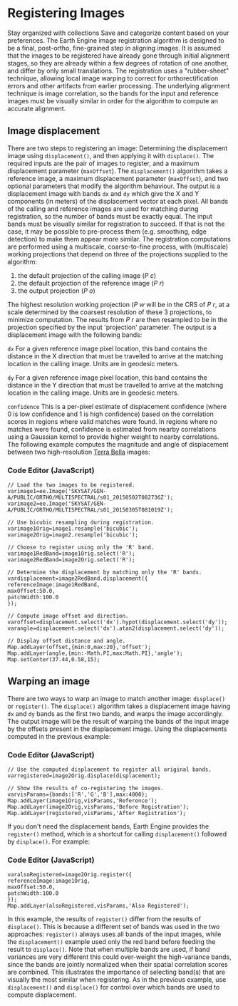  
#  Registering Images
Stay organized with collections  Save and categorize content based on your preferences. 
The Earth Engine image registration algorithm is designed to be a final, post-ortho, fine-grained step in aligning images. It is assumed that the images to be registered have already gone through initial alignment stages, so they are already within a few degrees of rotation of one another, and differ by only small translations. The registration uses a "rubber-sheet" technique, allowing local image warping to correct for orthorectification errors and other artifacts from earlier processing. The underlying alignment technique is image correlation, so the bands for the input and reference images must be visually similar in order for the algorithm to compute an accurate alignment.
## Image displacement
There are two steps to registering an image: Determining the displacement image using `displacement()`, and then applying it with `displace()`. The required inputs are the pair of images to register, and a maximum displacement parameter (`maxOffset`).
The `displacement()` algorithm takes a reference image, a maximum displacement parameter (`maxOffset`), and two optional parameters that modify the algorithm behaviour. The output is a displacement image with bands `dx` and `dy` which give the X and Y components (in meters) of the displacement vector at each pixel.
All bands of the calling and reference images are used for matching during registration, so the number of bands must be exactly equal. The input bands must be visually similar for registration to succeed. If that is not the case, it may be possible to pre-process them (e.g. smoothing, edge detection) to make them appear more similar. The registration computations are performed using a multiscale, coarse-to-fine process, with (multiscale) working projections that depend on three of the projections supplied to the algorithm:
  1. the default projection of the calling image (_P c_)
  2. the default projection of the reference image (_P r_)
  3. the output projection (_P o_)


The highest resolution working projection (_P w_ will be in the CRS of _P r_, at a scale determined by the coarsest resolution of these 3 projections, to minimize computation. The results from _P r_ are then resampled to be in the projection specified by the input 'projection' parameter.
The output is a displacement image with the following bands: 

`dx`
    For a given reference image pixel location, this band contains the distance in the X direction that must be travelled to arrive at the matching location in the calling image. Units are in geodesic meters. 

`dy`
    For a given reference image pixel location, this band contains the distance in the Y direction that must be travelled to arrive at the matching location in the calling image. Units are in geodesic meters. 

`confidence`
    This is a per-pixel estimate of displacement confidence (where 0 is low confidence and 1 is high confidence) based on the correlation scores in regions where valid matches were found. In regions where no matches were found, confidence is estimated from nearby correlations using a Gaussian kernel to provide higher weight to nearby correlations.
The following example computes the magnitude and angle of displacement between two high-resolution [Terra Bella](https://terrabella.google.com/) images:
### Code Editor (JavaScript)
```
// Load the two images to be registered.
varimage1=ee.Image('SKYSAT/GEN-A/PUBLIC/ORTHO/MULTISPECTRAL/s01_20150502T082736Z');
varimage2=ee.Image('SKYSAT/GEN-A/PUBLIC/ORTHO/MULTISPECTRAL/s01_20150305T081019Z');

// Use bicubic resampling during registration.
varimage1Orig=image1.resample('bicubic');
varimage2Orig=image2.resample('bicubic');

// Choose to register using only the 'R' band.
varimage1RedBand=image1Orig.select('R');
varimage2RedBand=image2Orig.select('R');

// Determine the displacement by matching only the 'R' bands.
vardisplacement=image2RedBand.displacement({
referenceImage:image1RedBand,
maxOffset:50.0,
patchWidth:100.0
});

// Compute image offset and direction.
varoffset=displacement.select('dx').hypot(displacement.select('dy'));
varangle=displacement.select('dx').atan2(displacement.select('dy'));

// Display offset distance and angle.
Map.addLayer(offset,{min:0,max:20},'offset');
Map.addLayer(angle,{min:-Math.PI,max:Math.PI},'angle');
Map.setCenter(37.44,0.58,15);
```

## Warping an image
There are two ways to warp an image to match another image: `displace()` or `register()`. The `displace()` algorithm takes a displacement image having `dx` and `dy` bands as the first two bands, and warps the image accordingly. The output image will be the result of warping the bands of the input image by the offsets present in the displacement image. Using the displacements computed in the previous example:
### Code Editor (JavaScript)
```
// Use the computed displacement to register all original bands.
varregistered=image2Orig.displace(displacement);

// Show the results of co-registering the images.
varvisParams={bands:['R','G','B'],max:4000};
Map.addLayer(image1Orig,visParams,'Reference');
Map.addLayer(image2Orig,visParams,'Before Registration');
Map.addLayer(registered,visParams,'After Registration');
```

If you don't need the displacement bands, Earth Engine provides the `register()` method, which is a shortcut for calling `displacement()` followed by `displace()`. For example:
### Code Editor (JavaScript)
```
varalsoRegistered=image2Orig.register({
referenceImage:image1Orig,
maxOffset:50.0,
patchWidth:100.0
});
Map.addLayer(alsoRegistered,visParams,'Also Registered');
```

In this example, the results of `register()` differ from the results of `displace()`. This is because a different set of bands was used in the two approaches: `register()` always uses all bands of the input images, while the `displacement()` example used only the red band before feeding the result to `displace()`. Note that when multiple bands are used, if band variances are very different this could over-weight the high-variance bands, since the bands are jointly normalized when their spatial correlation scores are combined. This illustrates the importance of selecting band(s) that are visually the most similar when registering. As in the previous example, use `displacement()` and `displace()` for control over which bands are used to compute displacement.
